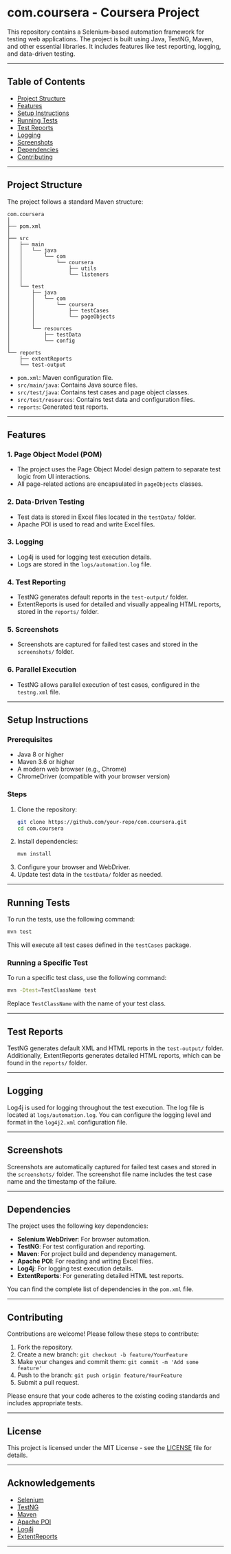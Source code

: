 # com.coursera - Coursera Project

This repository contains a Selenium-based automation framework for testing web applications. The project is built using Java, TestNG, Maven, and other essential libraries. It includes features like test reporting, logging, and data-driven testing.

---

## Table of Contents

- [Project Structure](#project-structure)
- [Features](#features)
- [Setup Instructions](#setup-instructions)
- [Running Tests](#running-tests)
- [Test Reports](#test-reports)
- [Logging](#logging)
- [Screenshots](#screenshots)
- [Dependencies](#dependencies)
- [Contributing](#contributing)

---

## Project Structure

The project follows a standard Maven structure:

```
com.coursera
│
├── pom.xml
│
├── src
│   ├── main
│   │   └── java
│   │       └── com
│   │           └── coursera
│   │               ├── utils
│   │               └── listeners
│   │
│   └── test
│       ├── java
│       │   └── com
│       │       └── coursera
│       │           ├── testCases
│       │           └── pageObjects
│       │
│       └── resources
│           ├── testData
│           └── config
│
└── reports
    ├── extentReports
    └── test-output
```

- `pom.xml`: Maven configuration file.
- `src/main/java`: Contains Java source files.
- `src/test/java`: Contains test cases and page object classes.
- `src/test/resources`: Contains test data and configuration files.
- `reports`: Generated test reports.

---

## Features

### 1. **Page Object Model (POM)**
   - The project uses the Page Object Model design pattern to separate test logic from UI interactions.
   - All page-related actions are encapsulated in `pageObjects` classes.

### 2. **Data-Driven Testing**
   - Test data is stored in Excel files located in the `testData/` folder.
   - Apache POI is used to read and write Excel files.

### 3. **Logging**
   - Log4j is used for logging test execution details.
   - Logs are stored in the `logs/automation.log` file.

### 4. **Test Reporting**
   - TestNG generates default reports in the `test-output/` folder.
   - ExtentReports is used for detailed and visually appealing HTML reports, stored in the `reports/` folder.

### 5. **Screenshots**
   - Screenshots are captured for failed test cases and stored in the `screenshots/` folder.

### 6. **Parallel Execution**
   - TestNG allows parallel execution of test cases, configured in the `testng.xml` file.

---

## Setup Instructions

### Prerequisites
- Java 8 or higher
- Maven 3.6 or higher
- A modern web browser (e.g., Chrome)
- ChromeDriver (compatible with your browser version)

### Steps
1. Clone the repository:
   ```bash
   git clone https://github.com/your-repo/com.coursera.git
   cd com.coursera
   ```
2. Install dependencies:
   ```bash
   mvn install
   ```
3. Configure your browser and WebDriver.
4. Update test data in the `testData/` folder as needed.

---

## Running Tests

To run the tests, use the following command:

```bash
mvn test
```

This will execute all test cases defined in the `testCases` package.

### Running a Specific Test
To run a specific test class, use the following command:

```bash
mvn -Dtest=TestClassName test
```

Replace `TestClassName` with the name of your test class.

---

## Test Reports

TestNG generates default XML and HTML reports in the `test-output/` folder. Additionally, ExtentReports generates detailed HTML reports, which can be found in the `reports/` folder.

---

## Logging

Log4j is used for logging throughout the test execution. The log file is located at `logs/automation.log`. You can configure the logging level and format in the `log4j2.xml` configuration file.

---

## Screenshots

Screenshots are automatically captured for failed test cases and stored in the `screenshots/` folder. The screenshot file name includes the test case name and the timestamp of the failure.

---

## Dependencies

The project uses the following key dependencies:

- **Selenium WebDriver**: For browser automation.
- **TestNG**: For test configuration and reporting.
- **Maven**: For project build and dependency management.
- **Apache POI**: For reading and writing Excel files.
- **Log4j**: For logging test execution details.
- **ExtentReports**: For generating detailed HTML test reports.

You can find the complete list of dependencies in the `pom.xml` file.

---

## Contributing

Contributions are welcome! Please follow these steps to contribute:

1. Fork the repository.
2. Create a new branch: `git checkout -b feature/YourFeature`
3. Make your changes and commit them: `git commit -m 'Add some feature'`
4. Push to the branch: `git push origin feature/YourFeature`
5. Submit a pull request.

Please ensure that your code adheres to the existing coding standards and includes appropriate tests.

---

## License

This project is licensed under the MIT License - see the [LICENSE](LICENSE) file for details.

---

## Acknowledgements

- [Selenium](https://www.selenium.dev/)
- [TestNG](https://testng.org/doc/index.html)
- [Maven](https://maven.apache.org/)
- [Apache POI](https://poi.apache.org/)
- [Log4j](https://logging.apache.org/log4j/2.x/)
- [ExtentReports](https://extentreports.com/docs/versions/5/java/)

---

